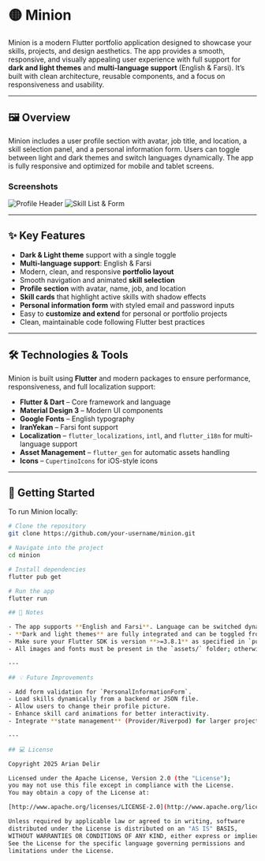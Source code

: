 # 🟡 Minion

Minion is a modern Flutter portfolio application designed to showcase your skills, projects, and design aesthetics. The app provides a smooth, responsive, and visually appealing user experience with full support for **dark and light themes** and **multi-language support** (English & Farsi). It’s built with clean architecture, reusable components, and a focus on responsiveness and usability.

---

## 🖼 Overview

Minion includes a user profile section with avatar, job title, and location, a skill selection panel, and a personal information form. Users can toggle between light and dark themes and switch languages dynamically. The app is fully responsive and optimized for mobile and tablet screens.

### Screenshots

![Profile Header](https://i.imgur.com/qRU44v9.png)
![Skill List & Form](https://i.imgur.com/WuMxB7D.png)

---

## ✨ Key Features

- **Dark & Light theme** support with a single toggle  
- **Multi-language support**: English & Farsi  
- Modern, clean, and responsive **portfolio layout**  
- Smooth navigation and animated **skill selection**  
- **Profile section** with avatar, name, job, and location  
- **Skill cards** that highlight active skills with shadow effects  
- **Personal information form** with styled email and password inputs  
- Easy to **customize and extend** for personal or portfolio projects  
- Clean, maintainable code following Flutter best practices  

---

## 🛠 Technologies & Tools

Minion is built using **Flutter** and modern packages to ensure performance, responsiveness, and full localization support:

- **Flutter & Dart** – Core framework and language
- **Material Design 3** – Modern UI components
- **Google Fonts** – English typography
- **IranYekan** – Farsi font support
- **Localization** – `flutter_localizations`, `intl`, and `flutter_i18n` for multi-language support
- **Asset Management** – `flutter_gen` for automatic assets handling
- **Icons** – `CupertinoIcons` for iOS-style icons

---

## 🚀 Getting Started

To run Minion locally:

```bash
# Clone the repository
git clone https://github.com/your-username/minion.git

# Navigate into the project
cd minion

# Install dependencies
flutter pub get

# Run the app
flutter run

## 📌 Notes

- The app supports **English and Farsi**. Language can be switched dynamically via the in-app language toggle.
- **Dark and light themes** are fully integrated and can be toggled from the app bar.
- Make sure your Flutter SDK is version **>=3.8.1** as specified in `pubspec.yaml`.
- All images and fonts must be present in the `assets/` folder; otherwise, the app may crash.

---

## 💡 Future Improvements

- Add form validation for `PersonalInformationForm`.
- Load skills dynamically from a backend or JSON file.
- Allow users to change their profile picture.
- Enhance skill card animations for better interactivity.
- Integrate **state management** (Provider/Riverpod) for larger projects.

---

## 💻 License

Copyright 2025 Arian Delir

Licensed under the Apache License, Version 2.0 (the "License");  
you may not use this file except in compliance with the License.  
You may obtain a copy of the License at:

[http://www.apache.org/licenses/LICENSE-2.0](http://www.apache.org/licenses/LICENSE-2.0)

Unless required by applicable law or agreed to in writing, software  
distributed under the License is distributed on an "AS IS" BASIS,  
WITHOUT WARRANTIES OR CONDITIONS OF ANY KIND, either express or implied.  
See the License for the specific language governing permissions and  
limitations under the License.
